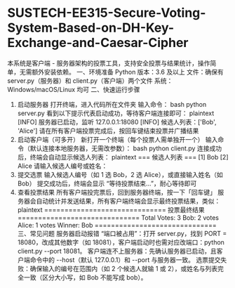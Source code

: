# SUSTECH-EE315-Secure-Voting-System-Based-on-DH-Key-Exchange-and-Caesar-Cipher
本系统是客户端 - 服务器架构的投票工具，支持安全投票与结果统计，操作简单，无需额外安装依赖。
一、环境准备
Python 版本：3.6 及以上
文件：确保有 server.py（服务器）和 client.py（客户端）两个文件
系统：Windows/macOS/Linux 均可
二、快速运行步骤
1. 启动服务器
打开终端，进入代码所在文件夹
输入命令：
bash
python server.py
看到以下提示代表启动成功，等待客户端连接即可：
plaintext
[INFO] 服务器已启动，监听 127.0.0.1:18080
[INFO] 候选人列表：['Bob', 'Alice']
请在所有客户端投票完成后，按回车键结束投票并广播结果
2. 启动客户端（可多开）
新打开一个终端（每个投票人需单独开一个）
输入命令（默认连接本地服务器，无需改参数）：
bash
python client.py
连接成功后，终端会自动显示候选人列表：
plaintext
=== 候选人列表 ===
[1] Bob
[2] Alice
请输入候选人编号或姓名：
3. 提交选票
输入候选人编号（如 1 选 Bob，2 选 Alice），或直接输入姓名（如 Bob）
提交成功后，终端会显示 “等待投票结束...”，耐心等待即可
4. 查看投票结果
所有客户端投完票后，回到服务器终端，按一下「回车键」
服务器会自动统计并发送结果，所有客户端终端会显示最终投票结果，类似：
plaintext
==============================
          投票最终结果
==============================
  Total Votes: 3
  Bob: 2 votes
  Alice: 1 votes
  Winner: Bob
==============================
三、常见问题
服务器启动报错 “端口被占用”：打开 server.py，找到 PORT = 18080，改成其他数字（如 18081），客户端启动时也需对应改端口：python client.py --port 18081。
客户端连不上服务器：先确认服务器已启动，且客户端命令中的 --host（默认 127.0.0.1）和 --port 与服务器一致。
选票提交失败：确保输入的编号在范围内（如 2 个候选人就输 1 或 2），或姓名与列表完全一致（区分大小写，如 Bob 不能写成 bob）。
